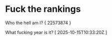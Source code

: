 # Fuck the rankings

Who the hell am I?
{ 22573874 }

What fucking year is it?
[ 2025-10-15T10:33:20Z ]
